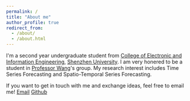 ```yaml
---
permalink: /
title: "About me"
author_profile: true
redirect_from: 
  - /about/
  - /about.html
---
```


I'm a second year undergraduate student from [College of Electronic and Information Engineering](https://ceie.szu.edu.cn/), [Shenzhen University](https://www.szu.edu.cn/).
I am very honered to be a student in [Professor Wang](https://ceie.szu.edu.cn/info/1038/2053.htm)'s group.
My research interest includes Time Series Forecasting and Spatio-Temporal Series Forecasting.

If you want to get in touch with me and exchange ideas, feel free to email me!
[Email](mailto:qhb8n24@outlook.com)
[Github](https://github.com/HowardQiuu)
